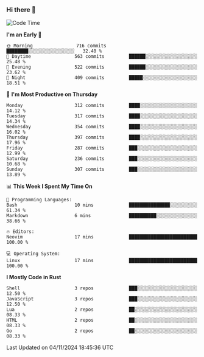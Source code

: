 ### Hi there 👋
<!--START_SECTION:waka-->
![Code Time](http://img.shields.io/badge/Code%20Time-340%20hrs%2022%20mins-blue)

**I'm an Early 🐤** 

```text
🌞 Morning                716 commits         ████████░░░░░░░░░░░░░░░░░   32.40 % 
🌆 Daytime                563 commits         ██████░░░░░░░░░░░░░░░░░░░   25.48 % 
🌃 Evening                522 commits         ██████░░░░░░░░░░░░░░░░░░░   23.62 % 
🌙 Night                  409 commits         █████░░░░░░░░░░░░░░░░░░░░   18.51 % 
```
📅 **I'm Most Productive on Thursday** 

```text
Monday                   312 commits         ████░░░░░░░░░░░░░░░░░░░░░   14.12 % 
Tuesday                  317 commits         ████░░░░░░░░░░░░░░░░░░░░░   14.34 % 
Wednesday                354 commits         ████░░░░░░░░░░░░░░░░░░░░░   16.02 % 
Thursday                 397 commits         ████░░░░░░░░░░░░░░░░░░░░░   17.96 % 
Friday                   287 commits         ███░░░░░░░░░░░░░░░░░░░░░░   12.99 % 
Saturday                 236 commits         ███░░░░░░░░░░░░░░░░░░░░░░   10.68 % 
Sunday                   307 commits         ███░░░░░░░░░░░░░░░░░░░░░░   13.89 % 
```


📊 **This Week I Spent My Time On** 

```text
💬 Programming Languages: 
Bash                     10 mins             ███████████████░░░░░░░░░░   61.34 % 
Markdown                 6 mins              ██████████░░░░░░░░░░░░░░░   38.66 % 

🔥 Editors: 
Neovim                   17 mins             █████████████████████████   100.00 % 

💻 Operating System: 
Linux                    17 mins             █████████████████████████   100.00 % 
```

**I Mostly Code in Rust** 

```text
Shell                    3 repos             ███░░░░░░░░░░░░░░░░░░░░░░   12.50 % 
JavaScript               3 repos             ███░░░░░░░░░░░░░░░░░░░░░░   12.50 % 
Lua                      2 repos             ██░░░░░░░░░░░░░░░░░░░░░░░   08.33 % 
HTML                     2 repos             ██░░░░░░░░░░░░░░░░░░░░░░░   08.33 % 
Go                       2 repos             ██░░░░░░░░░░░░░░░░░░░░░░░   08.33 % 
```




 Last Updated on 04/11/2024 18:45:36 UTC
<!--END_SECTION:waka-->

<!--
**YoganshSharma/YoganshSharma** is a ✨ _special_ ✨ repository because its `README.md` (this file) appears on your GitHub profile.

Here are some ideas to get you started:

- 🔭 I’m currently working on ...
- 🌱 I’m currently learning ...
- 👯 I’m looking to collaborate on ...
- 🤔 I’m looking for help with ...
- 💬 Ask me about ...
- 📫 How to reach me: ...
- 😄 Pronouns: ...
- ⚡ Fun fact: ...
-->
